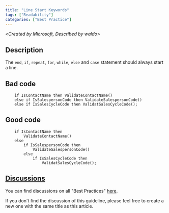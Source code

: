 ```yaml
---
title: "Line Start Keywords"
tags: ["Readability"]
categories: ["Best Practice"]
---
```

<_Created by Microsoft, Described by waldo_\>

## Description
The `end`, `if`, `repeat`, `for`, `while`, `else` and `case` statement should always start a line. 

## Bad code

```al
    if IsContactName then ValidateContactName()
    else if IsSalespersonCode then ValidateSalespersonCode()
    else if IsSalesCycleCode then ValidatSalesCycleCode();
```

## Good code

```al
    if IsContactName then
        ValidateContactName()
    else
        if IsSalespersonCode then
            ValidateSalespersonCode()
        else
            if IsSalesCycleCode then 
                ValidatSalesCycleCode();
```


## [Discussions](https://github.com/microsoft/alguidelines/discussions/categories/bc-best-practices?discussions_q=line+start+keyword+category%3A%22BC+Best+Practices%22)

You can find discussions on all "Best Practices" [here](https://github.com/microsoft/alguidelines/discussions/categories/bc-best-practices).

If you don't find the discussion of this guideline, please feel free to create a new one with the same title as this article.  